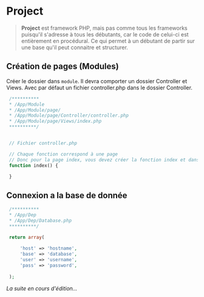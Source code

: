 # Project
> **Project** est framework PHP, mais pas comme tous les frameworks puisqu'il s'adresse à tous les débutants, car le code de celui-ci est entièrement en procédural. Ce qui permet à un débutant de partir sur une base qu'il peut connaitre et structurer.

## Création de pages (Modules)

Créer le dossier dans ``module``. Il devra comporter un dossier Controller et Views. Avec par défaut un fichier controller.php dans le dossier Controller.

```php
 /**********
 * /App/Module
 * /App/Module/page/
 * /App/Module/page/Controller/controller.php
 * /App/Module/page/Views/index.php
 **********/


 // Fichier controller.php

 // Chaque fonction correspond à une page 
 // Donc pour la page index, vous devez créer la fonction index et dans le dossier Views,  le fichier index.php
 function index() {

 }
```

## Connexion a la base de donnée

```php
 /**********
 * /App/Dep
 * /App/Dep/Database.php
 **********/

 return array(
 
 	 'host' => 'hostname',
 	 'base' => 'database',
 	 'user' => 'username',
 	 'pass' => 'password',
 
 );
```

*La suite en cours d'édition...*